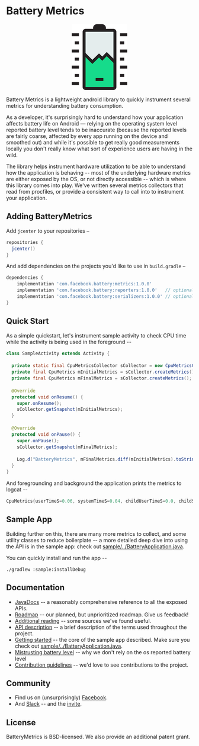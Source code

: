 # Battery Metrics
<p align="center">
  <img src="/logo/logo.png?raw=true" title="Battery Metrics Logo"/>
</p>

Battery Metrics is a lightweight android library to quickly instrument several metrics for understanding battery consumption.

As a developer, it's surprisingly hard to understand how your application affects battery life on Android &mdash; relying on the operating system level reported battery level tends to be inaccurate (because the reported levels are fairly coarse, affected by every app running on the device and smoothed out) and while it's possible to get really good measurements locally you don't really know what sort of experience users are having in the wild.

The library helps instrument hardware utilization to be able to understand how the application is behaving -- most of the underlying hardware metrics are either exposed by the OS, or not directly accessible -- which is where this library comes into play. We've written several metrics collectors that read from procfiles, or provide a consistent way to call into to instrument your application.

## Adding BatteryMetrics

Add `jcenter` to your repositories –

```groovy
repositories {
  jcenter()
}
```

And add dependencies on the projects you'd like to use in `build.gradle` –

```groovy
dependencies {
    implementation 'com.facebook.battery:metrics:1.0.0'
    implementation 'com.facebook.battery:reporters:1.0.0'   // optional
    implementation 'com.facebook.battery:serializers:1.0.0' // optional
}
```

## Quick Start

As a simple quickstart, let's instrument sample activity to check CPU time while the activity is being used in the foreground --

```java
class SampleActivity extends Activity {

  private static final CpuMetricsCollector sCollector = new CpuMetricsCollector();
  private final CpuMetrics mInitialMetrics = sCollector.createMetrics();
  private final CpuMetrics mFinalMetrics = sCollector.createMetrics();

  @Override
  protected void onResume() {
    super.onResume();
    sCollector.getSnapshot(mInitialMetrics);
  }

  @Override
  protected void onPause() {
    super.onPause();
    sCollector.getSnapshot(mFinalMetrics);

    Log.d("BatteryMetrics", mFinalMetrics.diff(mInitialMetrics).toString());
  }
}
```

And foregrounding and background the application prints the metrics to logcat --

```java
CpuMetrics{userTimeS=0.06, systemTimeS=0.04, childUserTimeS=0.0, childSystemTimeS=0.0}
```


## Sample App

Building further on this, there are many more metrics to collect, and some utility classes to reduce boilerplate -- a more detailed deep dive into using the API is in the sample app: check out [sample/../BatteryApplication.java](https://github.com/facebookincubator/Battery-Metrics/blob/master/sample/src/main/java/com/facebook/battery/sample/BatteryApplication.java).

You can quickly install and run the app --
```
./gradlew :sample:installDebug
```

## Documentation
- [JavaDocs](https://facebookincubator.github.io/Battery-Metrics/) -- a reasonably comprehensive reference to all the exposed APIs.
- [Roadmap](https://github.com/facebookincubator/Battery-Metrics/blob/master/docs/roadmap.md) -- our planned, but unprioritized roadmap. Give us feedback!
- [Additional reading](https://github.com/facebookincubator/Battery-Metrics/blob/master/docs/references.md) -- some sources we've found useful.
- [API description](https://github.com/facebookincubator/Battery-Metrics/blob/master/docs/API.md) -- a brief description of the terms used throughout the project.
- [Getting started](https://github.com/facebookincubator/Battery-Metrics/blob/master/docs/gettingstarted.md) -- the core of the sample app described. Make sure you check out [sample/../BatteryApplication.java](https://github.com/facebookincubator/Battery-Metrics/blob/master/sample/src/main/java/com/facebook/battery/sample/BatteryApplication.java).
- [Mistrusting battery level](https://github.com/facebookincubator/Battery-Metrics/blob/master/docs/mistrustbatterylevel.md) -- why we don't rely on the os reported battery level
- [Contribution guidelines](https://github.com/facebookincubator/Battery-Metrics/blob/master/CONTRIBUTING.md) -- we'd love to see contributions to the project.

## Community
- Find us on (unsurprisingly) [Facebook](https://www.facebook.com/groups/batterymetrics/?ref=bookmarks).
- And [Slack](https://batterymetrics.slack.com/) -- and the [invite](https://goo.gl/Rb3kty).

## License
BatteryMetrics is BSD-licensed. We also provide an additional patent grant.
